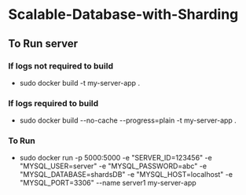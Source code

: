 # Scalable-Database-with-Sharding

## To Run server
### If logs not required to build
- sudo docker build -t my-server-app . 
### If logs required to build
- sudo docker build --no-cache --progress=plain -t my-server-app .
### To Run
- sudo docker run -p 5000:5000 -e "SERVER_ID=123456" -e "MYSQL_USER=server" -e "MYSQL_PASSWORD=abc" -e "MYSQL_DATABASE=shardsDB" -e "MYSQL_HOST=localhost" -e "MYSQL_PORT=3306" --name server1 my-server-app
